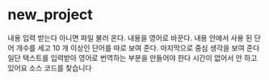 # new_project 
내용 입력 받는다 아니면 파일 불러 온다. 내용을 영어로 바꾼다. 내용 안에서 사용 된 단어 개수를 세고 10 개 이상인 단어를 따로 보여 준다. 마지막으로 중심 생각을 보여 준다
일단 택스트를 입력받아 영어로 번역하는 부분을 만들어야 한다
시간이 없어서 안 하고 있어요
소스 코드를 찾습니다
